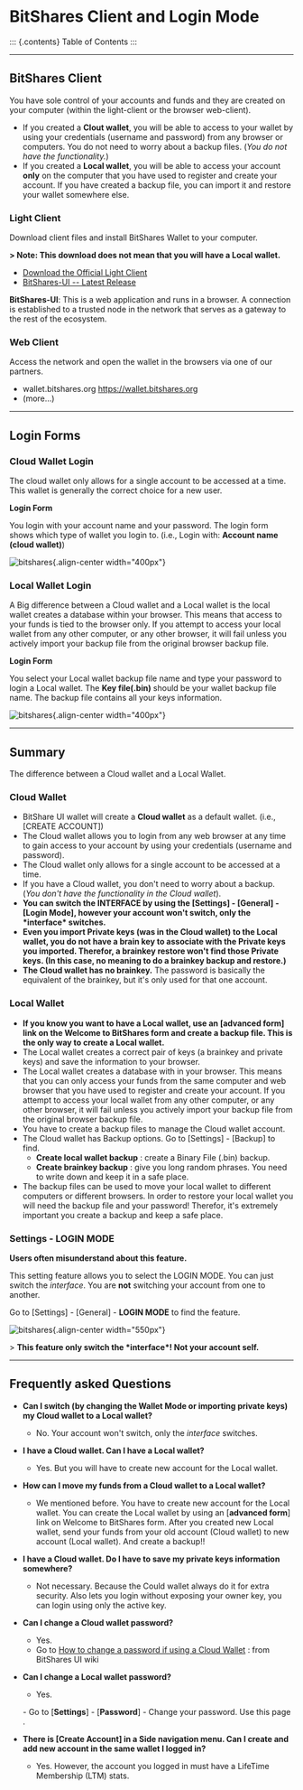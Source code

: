 # BitShares Client and Login Mode

::: {.contents}
Table of Contents
:::

------------------------------------------------------------------------

## BitShares Client

You have sole control of your accounts and funds and they are created on
your computer (within the light-client or the browser web-client).

- If you created a **Clout wallet**, you will be able to access to your
  wallet by using your credentials (username and password) from any
  browser or computers. You do not need to worry about a backup files.
  (*You do not have the functionality.*)
- If you created a **Local wallet**, you will be able to access your
  account **only** on the computer that you have used to register and
  create your account. If you have created a backup file, you can import
  it and restore your wallet somewhere else.

### Light Client

Download client files and install BitShares Wallet to your computer.

**\> Note: This download does not mean that you will have a Local
wallet.**

- [Download the Official Light Client](https://bitshares.org/download)
- [BitShares-UI -- Latest
  Release](https://github.com/bitshares/bitshares-ui/releases)

**BitShares-UI**: This is a web application and runs in a browser. A
connection is established to a trusted node in the network that serves
as a gateway to the rest of the ecosystem.

### Web Client

Access the network and open the wallet in the browsers via one of our
partners.

- wallet.bitshares.org <https://wallet.bitshares.org>
- (more\...)

------------------------------------------------------------------------

## Login Forms

### Cloud Wallet Login

The cloud wallet only allows for a single account to be accessed at a
time. This wallet is generally the correct choice for a new user.

**Login Form**

You login with your account name and your password. The login form shows
which type of wallet you login to. (i.e., Login with: **Account name
(cloud wallet)**)

![bitshares](../images/login-cloud-wallet.png){.align-center
width="400px"}

### Local Wallet Login

A Big difference between a Cloud wallet and a Local wallet is the local
wallet creates a database within your browser. This means that access to
your funds is tied to the browser only. If you attempt to access your
local wallet from any other computer, or any other browser, it will fail
unless you actively import your backup file from the original browser
backup file.

**Login Form**

You select your Local wallet backup file name and type your password to
login a Local wallet. The **Key file(.bin)** should be your wallet
backup file name. The backup file contains all your keys information.

![bitshares](../images/login-local2.png){.align-center width="400px"}

------------------------------------------------------------------------

## Summary

The difference between a Cloud wallet and a Local Wallet.

### Cloud Wallet

- BitShare UI wallet will create a **Cloud wallet** as a default wallet.
  (i.e., \[CREATE ACCOUNT\])
- The Cloud wallet allows you to login from any web browser at any time
  to gain access to your account by using your credentials (username and
  password).
- The Cloud wallet only allows for a single account to be accessed at a
  time.
- If you have a Cloud wallet, you don\'t need to worry about a backup.
  (*You don\'t have the functionality in the Cloud wallet*).
- **You can switch the INTERFACE by using the \[Settings\] -
  \[General\] - \[Login Mode\], however your account won\'t switch, only
  the \*interface\* switches.**
- **Even you import Private keys (was in the Cloud wallet) to the Local
  wallet, you do not have a brain key to associate with the Private keys
  you imported. Therefor, a brainkey restore won\'t find those Private
  keys. (In this case, no meaning to do a brainkey backup and
  restore.)**
- **The Cloud wallet has no brainkey.** The password is basically the
  equivalent of the brainkey, but it\'s only used for that one account.

### Local Wallet

- **If you know you want to have a Local wallet, use an \[advanced
  form\] link on the Welcome to BitShares form and create a backup file.
  This is the only way to create a Local wallet.**
- The Local wallet creates a correct pair of keys (a brainkey and
  private keys) and save the information to your browser.
- The Local wallet creates a database with in your browser. This means
  that you can only access your funds from the same computer and web
  browser that you have used to register and create your account. If you
  attempt to access your local wallet from any other computer, or any
  other browser, it will fail unless you actively import your backup
  file from the original browser backup file.
- You have to create a backup files to manage the Cloud wallet account.
- The Cloud wallet has Backup options. Go to \[Settings\] - \[Backup\]
  to find.
  - **Create local wallet backup** : create a Binary File (.bin) backup.
  - **Create brainkey backup** : give you long random phrases. You need
    to write down and keep it in a safe place.
- The backup files can be used to move your local wallet to different
  computers or different browsers. In order to restore your local wallet
  you will need the backup file and your password! Therefor, it's
  extremely important you create a backup and keep a safe place.

### Settings - LOGIN MODE

**Users often misunderstand about this feature.**

This setting feature allows you to select the LOGIN MODE. You can just
switch the *interface*. You are **not** switching your account from one
to another.

Go to \[Settings\] - \[General\] - **LOGIN MODE** to find the feature.

![bitshares](../images/login-mode-set.png){.align-center width="550px"}

\> **This feature only switch the \*interface\*! Not your account
self.**

------------------------------------------------------------------------

## Frequently asked Questions

- **Can I switch (by changing the Wallet Mode or importing private keys)
  my Cloud wallet to a Local wallet?**

  - No. Your account won\'t switch, only the *interface* switches.

- **I have a Cloud wallet. Can I have a Local wallet?**

  - Yes. But you will have to create new account for the Local wallet.

- **How can I move my funds from a Cloud wallet to a Local wallet?**

  - We mentioned before. You have to create new account for the Local
    wallet. You can create the Local wallet by using an \[**advanced
    form**\] link on Welcome to BitShares form. After you created new
    Local wallet, send your funds from your old account (Cloud wallet)
    to new account (Local wallet). And create a backup!!

- **I have a Cloud wallet. Do I have to save my private keys information
  somewhere?**

  - Not necessary. Because the Could wallet always do it for extra
    security. Also lets you login without exposing your owner key, you
    can login using only the active key.

- **Can I change a Cloud wallet password?**

  - Yes.
  - Go to [How to change a password if using a Cloud
    Wallet](https://github.com/bitshares/bitshares-ui/wiki/Cloud-Wallet-Login-and-changing-password)
    : from BitShares UI wiki

- **Can I change a Local wallet password?**

  - Yes.

  \- Go to \[**Settings**\] - \[**Password**\] - Change your password.
  Use this page .

- **There is \[Create Account\] in a Side navigation menu. Can I create
  and add new account in the same wallet I logged in?**

  - Yes. However, the account you logged in must have a LifeTime
    Membership (LTM) stats.
